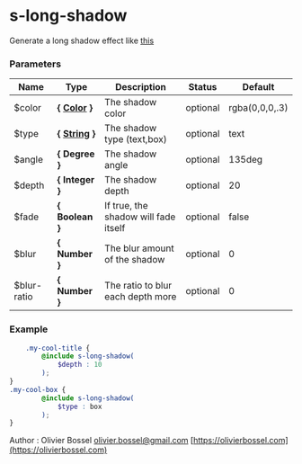 # s-long-shadow

Generate a long shadow effect like [this](https://www.google.ch/search?q=long+shadow&espv=2&biw=2560&bih=1316&source=lnms&tbm=isch&sa=X&ved=0ahUKEwjjne6x49LPAhVBHRQKHat8AW8Q_AUIBigB)



### Parameters
Name  |  Type  |  Description  |  Status  |  Default
------------  |  ------------  |  ------------  |  ------------  |  ------------
$color  |  **{ [Color](http://www.sass-lang.com/documentation/file.SASS_REFERENCE.html#colors) }**  |  The shadow color  |  optional  |  rgba(0,0,0,.3)
$type  |  **{ [String](http://www.sass-lang.com/documentation/file.SASS_REFERENCE.html#sass-script-strings) }**  |  The shadow type (text,box)  |  optional  |  text
$angle  |  **{ Degree }**  |  The shadow angle  |  optional  |  135deg
$depth  |  **{ Integer }**  |  The shadow depth  |  optional  |  20
$fade  |  **{ Boolean }**  |  If true, the shadow will fade itself  |  optional  |  false
$blur  |  **{ Number }**  |  The blur amount of the shadow  |  optional  |  0
$blur-ratio  |  **{ Number }**  |  The ratio to blur each depth more  |  optional  |  0

### Example
```scss
	.my-cool-title {
		@include s-long-shadow(
			$depth : 10
		);
}
.my-cool-box {
		@include s-long-shadow(
			$type : box
		);
}
```
Author : Olivier Bossel [olivier.bossel@gmail.com](mailto:olivier.bossel@gmail.com) [https://olivierbossel.com](https://olivierbossel.com)
